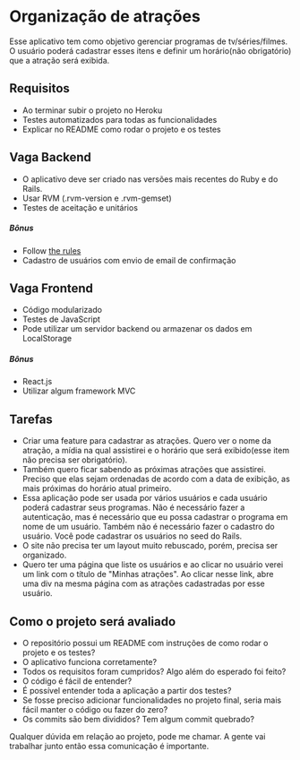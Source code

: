 Organização de atrações
============

Esse aplicativo tem como objetivo gerenciar programas de tv/séries/filmes. O usuário poderá cadastrar esses itens e definir um horário(não obrigatório) que a atração será exibida.

## Requisitos
  - Ao terminar subir o projeto no Heroku
  - Testes automatizados para todas as funcionalidades
  - Explicar no README como rodar o projeto e os testes

## Vaga Backend
  - O aplicativo deve ser criado nas versões mais recentes do Ruby e do Rails.
  - Usar RVM (.rvm-version e .rvm-gemset)
  - Testes de aceitação e unitários

##### Bônus
  - Follow [the rules]
  - Cadastro de usuários com envio de email de confirmação

## Vaga Frontend
  - Código modularizado
  - Testes de JavaScript
  - Pode utilizar um servidor backend ou armazenar os dados em LocalStorage

##### Bônus
  - React.js
  - Utilizar algum framework MVC

## Tarefas

  - Criar uma feature para cadastrar as atrações. Quero ver o nome da atração, a mídia na qual assistirei e o horário que será exibido(esse item não precisa ser obrigatório).
  - Também quero ficar sabendo as próximas atrações que assistirei. Preciso que elas sejam ordenadas de acordo com a data de exibição, as mais próximas do horário atual primeiro.
  - Essa aplicação pode ser usada por vários usuários e cada usuário poderá cadastrar seus programas. Não é necessário fazer a autenticação, mas é necessário que eu possa cadastrar o programa em nome de um usuário. Também não é necessário fazer o cadastro do usuário. Você pode cadastrar os usuários no seed do Rails.
  - O site não precisa ter um layout muito rebuscado, porém, precisa ser organizado.
  - Quero ter uma página que liste os usuários e ao clicar no usuário verei um link com o título de "Minhas atrações". Ao clicar nesse link, abre uma div na mesma página com as atrações cadastradas por esse usuário.

## Como o projeto será avaliado
  - O repositório possui um README com instruções de como rodar o projeto e os testes?
  - O aplicativo funciona corretamente?
  - Todos os requisitos foram cumpridos? Algo além do esperado foi feito?
  - O código é fácil de entender?
  - É possível entender toda a aplicação a partir dos testes?
  - Se fosse preciso adicionar funcionalidades no projeto final, seria mais fácil manter o código ou fazer do zero?
  - Os commits são bem divididos? Tem algum commit quebrado?

Qualquer dúvida em relação ao projeto, pode me chamar. A gente vai trabalhar junto então essa comunicação é importante.

[the rules]: <https://robots.thoughtbot.com/sandi-metz-rules-for-developers>

